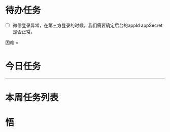 # 待办任务
- [ ] 微信登录异常，在第三方登录的时候，我们需要确定后台的appId appSecret是否正常。

困难
⭐

# 今日任务





------
# 本周任务列表



# 悟